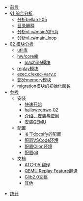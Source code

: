 * [前言](README.md)
* [§1 综合分析](analysis/pre.md)
    * [分析bellard-05](/analysis/paper.md)
    * [目录解释](analysis/directory.md)
    * [分析vl.c#main的行为](/analysis/vl-c-main.md)
    * [分析vl.c#main_loop](analysis/vl-c-main_loop.md)
* [§2 模块分析](modules/pre.md)
    * [util库](modules/util.md)
    * [hw/core库](modules/hw-core/pre.md)
      * [machine模块](modules/hw-core/machine.md)
    * [replay模块](modules/replay.md)
    * [exec.c/exec-vary.c](modules/exec.md)
    * [部分memory模块](modules/memory.md)
    * [migration模块的初始化函数](modules/migration.md)
* [参考](reference/pre.md)
    * 安装
        * [快速开始](reference/start.md)
        * [halloweenwx-02](reference/halloweenwx-02.md)
        * [介绍、安装与使用](reference/installation.md)
        * [安装QEMU](reference/installation-02.md)
    * 配置
        * [关于docsify的配置](reference/docsify.md)
        * [配置VSCode环境](reference/vscode-config.md)
        * [配置Clion环境](reference/clion-config.md)
        * [配置git](reference/git-config.md)
    * 文档
        * [ATC-05 翻译](reference/paper_cn.md)
        * [QEMU Replay Feature翻译](reference/replay.md)
        * [Glib2.0文档](glib.md)
        * [其他](reference/links.md)

+ [统计](statistic/code-count.md)